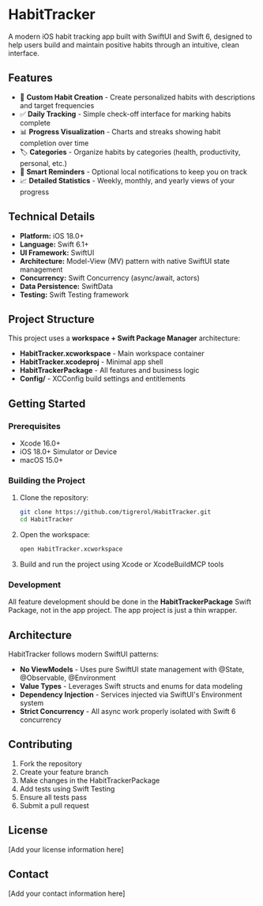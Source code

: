 # HabitTracker

A modern iOS habit tracking app built with SwiftUI and Swift 6, designed to help users build and maintain positive habits through an intuitive, clean interface.

## Features

- 📝 **Custom Habit Creation** - Create personalized habits with descriptions and target frequencies
- ✅ **Daily Tracking** - Simple check-off interface for marking habits complete
- 📊 **Progress Visualization** - Charts and streaks showing habit completion over time
- 🏷️ **Categories** - Organize habits by categories (health, productivity, personal, etc.)
- 🔔 **Smart Reminders** - Optional local notifications to keep you on track
- 📈 **Detailed Statistics** - Weekly, monthly, and yearly views of your progress

## Technical Details

- **Platform:** iOS 18.0+
- **Language:** Swift 6.1+
- **UI Framework:** SwiftUI
- **Architecture:** Model-View (MV) pattern with native SwiftUI state management
- **Concurrency:** Swift Concurrency (async/await, actors)
- **Data Persistence:** SwiftData
- **Testing:** Swift Testing framework

## Project Structure

This project uses a **workspace + Swift Package Manager** architecture:

- **HabitTracker.xcworkspace** - Main workspace container
- **HabitTracker.xcodeproj** - Minimal app shell
- **HabitTrackerPackage** - All features and business logic
- **Config/** - XCConfig build settings and entitlements

## Getting Started

### Prerequisites

- Xcode 16.0+
- iOS 18.0+ Simulator or Device
- macOS 15.0+

### Building the Project

1. Clone the repository:
   ```bash
   git clone https://github.com/tigrerol/HabitTracker.git
   cd HabitTracker
   ```

2. Open the workspace:
   ```bash
   open HabitTracker.xcworkspace
   ```

3. Build and run the project using Xcode or XcodeBuildMCP tools

### Development

All feature development should be done in the **HabitTrackerPackage** Swift Package, not in the app project. The app project is just a thin wrapper.

## Architecture

HabitTracker follows modern SwiftUI patterns:

- **No ViewModels** - Uses pure SwiftUI state management with @State, @Observable, @Environment
- **Value Types** - Leverages Swift structs and enums for data modeling
- **Dependency Injection** - Services injected via SwiftUI's Environment system
- **Strict Concurrency** - All async work properly isolated with Swift 6 concurrency

## Contributing

1. Fork the repository
2. Create your feature branch
3. Make changes in the HabitTrackerPackage
4. Add tests using Swift Testing
5. Ensure all tests pass
6. Submit a pull request

## License

[Add your license information here]

## Contact

[Add your contact information here]